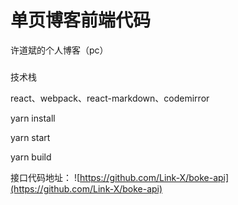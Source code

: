 # 单页博客前端代码
许道斌的个人博客（pc）

###  
技术栈

react、webpack、react-markdown、codemirror    

yarn install  

yarn start  

yarn build  

接口代码地址：
    ![https://github.com/Link-X/boke-api](https://github.com/Link-X/boke-api)
